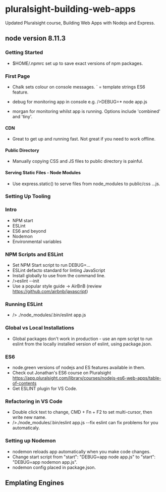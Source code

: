 # pluralsight-building-web-apps
Updated Pluralsight course, Building Web Apps with Nodejs and Express.

## node version 8.11.3

### Getting Started

- $HOME/.npmrc set up to save exact versions of npm packages.

### First Page

- Chalk sets colour on console messages.
` = template strings ES6 feature.

- debug for monitoring app in console e.g. />DEBUG=* node app.js

- morgan for monitoring whilst app is running. Options include 'combined' and 'tiny'.

#### CDN

- Great to get up and running fast. Not great if you need to work offline.

#### Public Directory

- Manually copying CSS and JS files to public directory is painful.

#### Serving Static Files - Node Modules

- Use express.static() to serve files from node_modules to public/css ...js.

### Setting Up Tooling

### Intro

- NPM start
- ESLint
- ES6 and beyond
- Nodemon
- Environmental variables

### NPM Scripts and ESLint

- Set NPM Start script to run DEBUG=...
- ESLint defacto standard for linting JavaScript
- Install globally to use from the command line.
- />eslint --init
- Use a popular style guide -> AirBnB (review https://github.com/airbnb/javascript)

### Running ESLint

- /> ./node_modules/.bin/eslint app.js

### Global vs Local Installations

- Global packages don't work in production - use an npm script to run eslint from the locally installed version of eslint, using package.json.

### ES6

- node.green versions of nodejs and ES features available in them.
- Check out Jonathan's ES6 course on Pluralsight https://app.pluralsight.com/library/courses/nodejs-es6-web-apps/table-of-contents
- Get ESLINT plugin for VS Code.

### Refactoring in VS Code

- Double click text to change, CMD + Fn + F2 to set multi-cursor, then write new name.
- />./node_modules/.bin/eslint app.js --fix eslint can fix problems for you automaticaly.

### Setting up Nodemon

- nodemon reloads app automatically when you make code changes.
- Change start script from "start": "DEBUG=app node app.js" to "start": "DEBUG=app nodemon app.js".
- nodemon config placed in package.json.

## Emplating Engines

### 